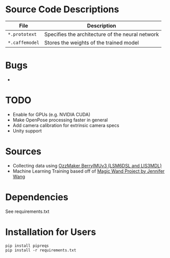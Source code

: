 # Source Code Descriptions
| File | Description |
| --- | --- |
| `*.prototext` | Specifies the architecture of the neural network |
| `*.caffemodel` | Stores the weights of the trained model |

# Bugs 
- 

# TODO
- Enable for GPUs (e.g. NVIDIA CUDA)
- Make OpenPose processing faster in general
- Add camera calibration for extrinsic camera specs
- Unity support

# Sources
- Collecting data using [OzzMaker BerryIMUv3 (LSM6DSL and LIS3MDL)](http://ozzmaker.com/berryimu) 
- Machine Learning Training based off of [Magic Wand Project by Jennifer Wang](https://github.com/jewang/gesture-demo)

# Dependencies 
See requirements.txt

# Installation for Users 
```
pip install pipreqs
pip install -r requirements.txt
```